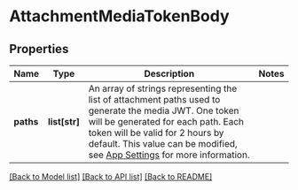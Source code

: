 # AttachmentMediaTokenBody

## Properties
Name | Type | Description | Notes
------------ | ------------- | ------------- | -------------
**paths** | **list[str]** | An array of strings representing the list of attachment paths used to generate the media JWT. One token will be generated for each path. Each token will be valid for 2 hours by default. This value can be modified, see [App Settings](#operation/createApp) for more information. | 

[[Back to Model list]](../README.md#documentation-for-models) [[Back to API list]](../README.md#documentation-for-api-endpoints) [[Back to README]](../README.md)


